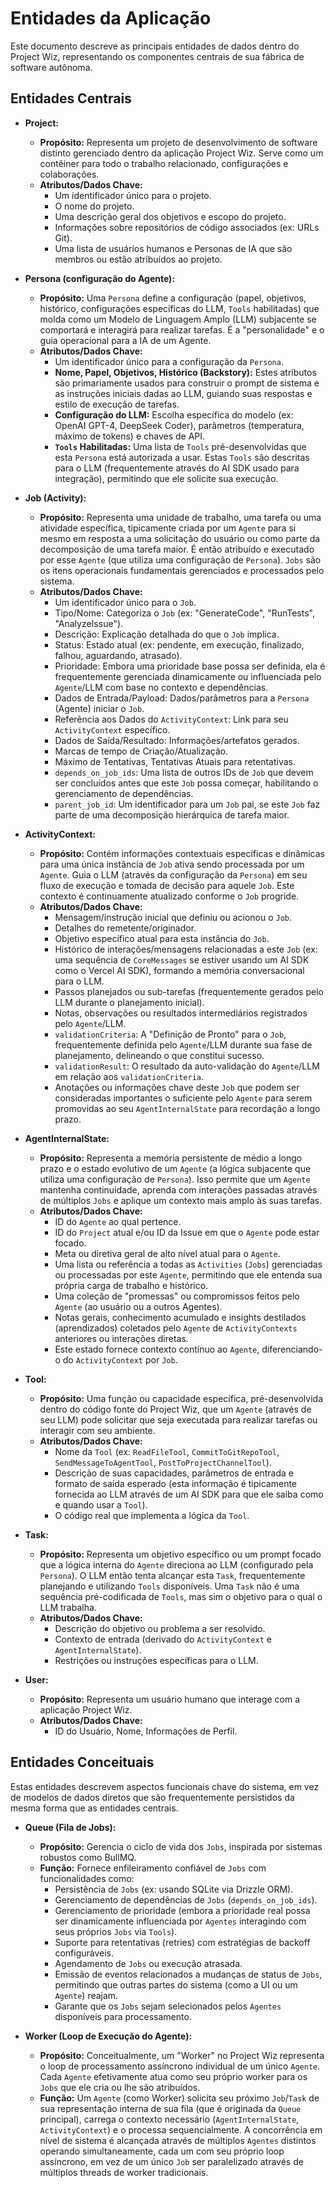 # Entidades da Aplicação

Este documento descreve as principais entidades de dados dentro do Project Wiz, representando os componentes centrais de sua fábrica de software autônoma.

## Entidades Centrais

-   **Project:**
    -   **Propósito:** Representa um projeto de desenvolvimento de software distinto gerenciado dentro da aplicação Project Wiz. Serve como um contêiner para todo o trabalho relacionado, configurações e colaborações.
    -   **Atributos/Dados Chave:**
        -   Um identificador único para o projeto.
        -   O nome do projeto.
        -   Uma descrição geral dos objetivos e escopo do projeto.
        -   Informações sobre repositórios de código associados (ex: URLs Git).
        -   Uma lista de usuários humanos e Personas de IA que são membros ou estão atribuídos ao projeto.

-   **Persona (configuração do Agente):**
    -   **Propósito:** Uma `Persona` define a configuração (papel, objetivos, histórico, configurações específicas do LLM, `Tools` habilitadas) que molda como um Modelo de Linguagem Amplo (LLM) subjacente se comportará e interagirá para realizar tarefas. É a "personalidade" e o guia operacional para a IA de um Agente.
    -   **Atributos/Dados Chave:**
        -   Um identificador único para a configuração da `Persona`.
        -   **Nome, Papel, Objetivos, Histórico (Backstory):** Estes atributos são primariamente usados para construir o prompt de sistema e as instruções iniciais dadas ao LLM, guiando suas respostas e estilo de execução de tarefas.
        -   **Configuração do LLM:** Escolha específica do modelo (ex: OpenAI GPT-4, DeepSeek Coder), parâmetros (temperatura, máximo de tokens) e chaves de API.
        -   **`Tools` Habilitadas:** Uma lista de `Tools` pré-desenvolvidas que esta `Persona` está autorizada a usar. Estas `Tools` são descritas para o LLM (frequentemente através do AI SDK usado para integração), permitindo que ele solicite sua execução.

-   **Job (Activity):**
    -   **Propósito:** Representa uma unidade de trabalho, uma tarefa ou uma atividade específica, tipicamente criada por um `Agente` para si mesmo em resposta a uma solicitação do usuário ou como parte da decomposição de uma tarefa maior. É então atribuído e executado por esse `Agente` (que utiliza uma configuração de `Persona`). `Jobs` são os itens operacionais fundamentais gerenciados e processados pelo sistema.
    -   **Atributos/Dados Chave:**
        -   Um identificador único para o `Job`.
        -   Tipo/Nome: Categoriza o `Job` (ex: "GenerateCode", "RunTests", "AnalyzeIssue").
        -   Descrição: Explicação detalhada do que o `Job` implica.
        -   Status: Estado atual (ex: pendente, em execução, finalizado, falhou, aguardando, atrasado).
        -   Prioridade: Embora uma prioridade base possa ser definida, ela é frequentemente gerenciada dinamicamente ou influenciada pelo `Agente`/LLM com base no contexto e dependências.
        -   Dados de Entrada/Payload: Dados/parâmetros para a `Persona` (Agente) iniciar o `Job`.
        -   Referência aos Dados do `ActivityContext`: Link para seu `ActivityContext` específico.
        -   Dados de Saída/Resultado: Informações/artefatos gerados.
        -   Marcas de tempo de Criação/Atualização.
        -   Máximo de Tentativas, Tentativas Atuais para retentativas.
        -   `depends_on_job_ids`: Uma lista de outros IDs de `Job` que devem ser concluídos antes que este `Job` possa começar, habilitando o gerenciamento de dependências.
        -   `parent_job_id`: Um identificador para um `Job` pai, se este `Job` faz parte de uma decomposição hierárquica de tarefa maior.

-   **ActivityContext:**
    -   **Propósito:** Contém informações contextuais específicas e dinâmicas para uma única instância de `Job` ativa sendo processada por um `Agente`. Guia o LLM (através da configuração da `Persona`) em seu fluxo de execução e tomada de decisão para aquele `Job`. Este contexto é continuamente atualizado conforme o `Job` progride.
    -   **Atributos/Dados Chave:**
        -   Mensagem/instrução inicial que definiu ou acionou o `Job`.
        -   Detalhes do remetente/originador.
        -   Objetivo específico atual para esta instância do `Job`.
        -   Histórico de interações/mensagens relacionadas a este `Job` (ex: uma sequência de `CoreMessages` se estiver usando um AI SDK como o Vercel AI SDK), formando a memória conversacional para o LLM.
        -   Passos planejados ou sub-tarefas (frequentemente gerados pelo LLM durante o planejamento inicial).
        -   Notas, observações ou resultados intermediários registrados pelo `Agente`/LLM.
        -   `validationCriteria`: A "Definição de Pronto" para o `Job`, frequentemente definida pelo `Agente`/LLM durante sua fase de planejamento, delineando o que constitui sucesso.
        -   `validationResult`: O resultado da auto-validação do `Agente`/LLM em relação aos `validationCriteria`.
        -   Anotações ou informações chave deste `Job` que podem ser consideradas importantes o suficiente pelo `Agente` para serem promovidas ao seu `AgentInternalState` para recordação a longo prazo.

-   **AgentInternalState:**
    -   **Propósito:** Representa a memória persistente de médio a longo prazo e o estado evolutivo de um `Agente` (a lógica subjacente que utiliza uma configuração de `Persona`). Isso permite que um `Agente` mantenha continuidade, aprenda com interações passadas através de múltiplos `Jobs` e aplique um contexto mais amplo às suas tarefas.
    -   **Atributos/Dados Chave:**
        -   ID do `Agente` ao qual pertence.
        -   ID do `Project` atual e/ou ID da Issue em que o `Agente` pode estar focado.
        -   Meta ou diretiva geral de alto nível atual para o `Agente`.
        -   Uma lista ou referência a todas as `Activities` (`Jobs`) gerenciadas ou processadas por este `Agente`, permitindo que ele entenda sua própria carga de trabalho e histórico.
        -   Uma coleção de "promessas" ou compromissos feitos pelo `Agente` (ao usuário ou a outros Agentes).
        -   Notas gerais, conhecimento acumulado e insights destilados (aprendizados) coletados pelo `Agente` de `ActivityContexts` anteriores ou interações diretas.
        -   Este estado fornece contexto contínuo ao `Agente`, diferenciando-o do `ActivityContext` por `Job`.

-   **Tool:**
    -   **Propósito:** Uma função ou capacidade específica, pré-desenvolvida dentro do código fonte do Project Wiz, que um `Agente` (através de seu LLM) pode solicitar que seja executada para realizar tarefas ou interagir com seu ambiente.
    -   **Atributos/Dados Chave:**
        -   Nome da `Tool` (ex: `ReadFileTool`, `CommitToGitRepoTool`, `SendMessageToAgentTool`, `PostToProjectChannelTool`).
        -   Descrição de suas capacidades, parâmetros de entrada e formato de saída esperado (esta informação é tipicamente fornecida ao LLM através de um AI SDK para que ele saiba como e quando usar a `Tool`).
        -   O código real que implementa a lógica da `Tool`.

-   **Task:**
    -   **Propósito:** Representa um objetivo específico ou um prompt focado que a lógica interna do `Agente` direciona ao LLM (configurado pela `Persona`). O LLM então tenta alcançar esta `Task`, frequentemente planejando e utilizando `Tools` disponíveis. Uma `Task` não é uma sequência pré-codificada de `Tools`, mas sim o objetivo para o qual o LLM trabalha.
    -   **Atributos/Dados Chave:**
        -   Descrição do objetivo ou problema a ser resolvido.
        -   Contexto de entrada (derivado do `ActivityContext` e `AgentInternalState`).
        -   Restrições ou instruções específicas para o LLM.

-   **User:**
    -   **Propósito:** Representa um usuário humano que interage com a aplicação Project Wiz.
    -   **Atributos/Dados Chave:**
        -   ID do Usuário, Nome, Informações de Perfil.

## Entidades Conceituais

Estas entidades descrevem aspectos funcionais chave do sistema, em vez de modelos de dados diretos que são frequentemente persistidos da mesma forma que as entidades centrais.

-   **Queue (Fila de Jobs):**
    -   **Propósito:** Gerencia o ciclo de vida dos `Jobs`, inspirada por sistemas robustos como BullMQ.
    -   **Função:** Fornece enfileiramento confiável de `Jobs` com funcionalidades como:
        -   Persistência de `Jobs` (ex: usando SQLite via Drizzle ORM).
        -   Gerenciamento de dependências de `Jobs` (`depends_on_job_ids`).
        -   Gerenciamento de prioridade (embora a prioridade real possa ser dinamicamente influenciada por `Agentes` interagindo com seus próprios `Jobs` via `Tools`).
        -   Suporte para retentativas (retries) com estratégias de backoff configuráveis.
        -   Agendamento de `Jobs` ou execução atrasada.
        -   Emissão de eventos relacionados a mudanças de status de `Jobs`, permitindo que outras partes do sistema (como a UI ou um `Agente`) reajam.
        -   Garante que os `Jobs` sejam selecionados pelos `Agentes` disponíveis para processamento.

-   **Worker (Loop de Execução do Agente):**
    -   **Propósito:** Conceitualmente, um "Worker" no Project Wiz representa o loop de processamento assíncrono individual de um único `Agente`. Cada `Agente` efetivamente atua como seu próprio worker para os `Jobs` que ele cria ou lhe são atribuídos.
    -   **Função:** Um `Agente` (como Worker) solicita seu próximo `Job`/`Task` de sua representação interna de sua fila (que é originada da `Queue` principal), carrega o contexto necessário (`AgentInternalState`, `ActivityContext`) e o processa sequencialmente. A concorrência em nível de sistema é alcançada através de múltiplos `Agentes` distintos operando simultaneamente, cada um com seu próprio loop assíncrono, em vez de um único `Job` ser paralelizado através de múltiplos threads de worker tradicionais.

